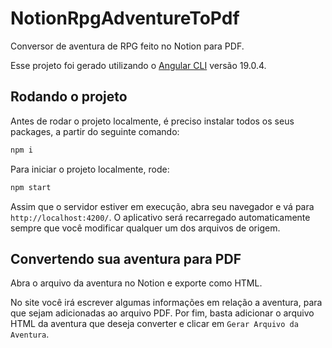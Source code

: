 # NotionRpgAdventureToPdf

Conversor de aventura de RPG feito no Notion para PDF.

Esse projeto foi gerado utilizando o [Angular CLI](https://github.com/angular/angular-cli) versão 19.0.4.

## Rodando o projeto

Antes de rodar o projeto localmente, é preciso instalar todos os seus packages, a partir do seguinte comando:

```bash
npm i
```

Para iniciar o projeto localmente, rode:

```bash
npm start
```

Assim que o servidor estiver em execução, abra seu navegador e vá para `http://localhost:4200/`. O aplicativo será recarregado automaticamente sempre que você modificar qualquer um dos arquivos de origem.

## Convertendo sua aventura para PDF

Abra o arquivo da aventura no Notion e exporte como HTML.

No site você irá escrever algumas informações em relação a aventura, para que sejam adicionadas ao arquivo PDF. Por fim, basta adicionar o arquivo HTML da aventura que deseja converter e clicar em `Gerar Arquivo da Aventura`.
